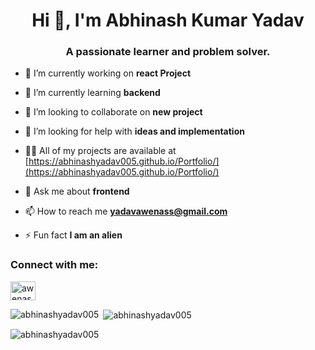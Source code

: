 <h1 align="center">Hi 👋, I'm Abhinash Kumar Yadav</h1>
<h3 align="center">A passionate learner and problem solver.</h3>

- 🔭 I’m currently working on **react Project**

- 🌱 I’m currently learning **backend**

- 👯 I’m looking to collaborate on **new project**

- 🤝 I’m looking for help with **ideas and implementation**

- 👨‍💻 All of my projects are available at [https://abhinashyadav005.github.io/Portfolio/](https://abhinashyadav005.github.io/Portfolio/)

- 💬 Ask me about **frontend**

- 📫 How to reach me **yadavawenass@gmail.com**

- ⚡ Fun fact **I am an alien**

<h3 align="left">Connect with me:</h3>
<p align="left">
<a href="https://twitter.com/awenassyadav" target="blank"><img align="center" src="https://raw.githubusercontent.com/rahuldkjain/github-profile-readme-generator/master/src/images/icons/Social/twitter.svg" alt="awenassyadav" height="30" width="40" /></a>
</p>

<p><img align="left" src="https://github-readme-stats.vercel.app/api/top-langs?username=abhinashyadav005&show_icons=true&locale=en&layout=compact" alt="abhinashyadav005" /></p>

<p>&nbsp;<img align="center" src="https://github-readme-stats.vercel.app/api?username=abhinashyadav005&show_icons=true&locale=en" alt="abhinashyadav005" /></p>

<p><img align="center" src="https://github-readme-streak-stats.herokuapp.com/?user=abhinashyadav005&" alt="abhinashyadav005" /></p>
